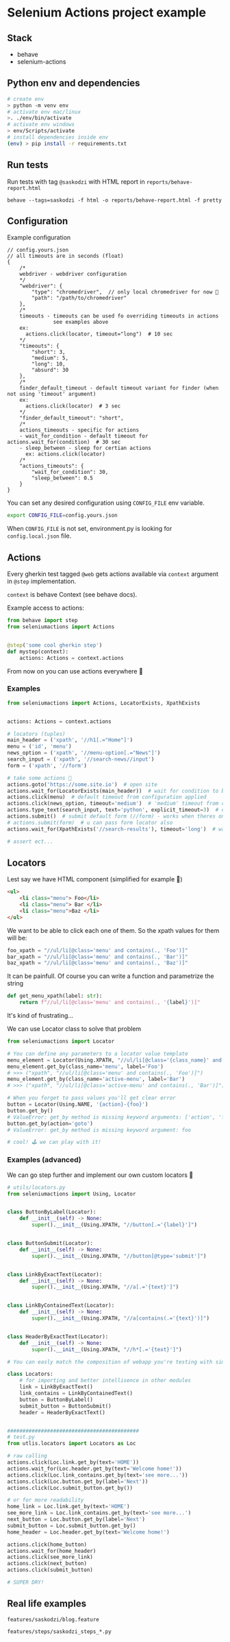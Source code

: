 # Selenium Actions project example

## Stack

* behave
* selenium-actions

## Python env and dependencies

```sh
# create env
> python -m venv env
# activate env mac/linux
>. ./env/bin/activate
# activate env windows
> env/Scripts/activate
# install dependencies inside env
(env) > pip install -r requirements.txt
```

## Run tests

Run tests with tag `@saskodzi` with HTML report in `reports/behave-report.html`

`behave --tags=saskodzi -f html -o reports/behave-report.html -f pretty`

## Configuration

Example configuration

```jsonc
// config.yours.json
// all timeouts are in seconds (float)
{
    /*
    webdriver - webdriver configuration
    */
    "webdriver": {
        "type": "chromedriver",  // only local chromedriver for now 👀
        "path": "/path/to/chromedriver"
    },
    /*
    timeouts - timeouts can be used fo overriding timeouts in actions
               see examples above
    ex:
      actions.click(locator, timeout="long")  # 10 sec
    */
    "timeouts": {
        "short": 3,
        "medium": 5,
        "long": 10,
        "absurd": 30
    },
    /*
    finder_default_timeout - default timeout variant for finder (when not using 'timeout' argument)
    ex:
      actions.click(locator)  # 3 sec
    */
    "finder_default_timeout": "short",
    /*
    actions_timeouts - specific for actions
    - wait_for_condition - default timeout for actions.wait_for(condition)  # 30 sec
    - sleep_between - sleep for certian actions
      ex: actions.click(locator)
    /*
    "actions_timeouts": {
        "wait_for_condition": 30,
        "sleep_between": 0.5
    }
}
```

You can set any desired configuration using `CONFIG_FILE` env variable.

```sh
export CONFIG_FILE=config.yours.json
```

When `CONFIG_FILE` is not set, environment.py is looking for `config.local.json` file.


## Actions

Every gherkin test tagged `@web` gets actions available via `context` argument in `@step` implementation.

`context` is behave Context (see behave docs).

Example access to actions:

```python
from behave import step
from seleniumactions import Actions


@step('some cool gherkin step')
def mystep(context):
    actions: Actions = context.actions
```

From now on you can use actions everywhere 🚀

### Examples

```python
from seleniumactions import Actions, LocatorExists, XpathExists


actions: Actions = context.actions

# locators (tuples)
main_header = ('xpath', '//h1[.="Home"]')
menu = ('id', 'menu')
news_option = ('xpath', '//menu-option[.="News"]')
search_input = ('xpath', '//search-news//input')
form = ('xpath', '//form')

# take some actions 🚀
actions.goto('https://some.site.io')  # open site
actions.wait_for(LocatorExists(main_header))  # wait for condition to be met with default timeout from configuration applied
actions.click(menu)  # default timeout from configuration applied
actions.click(news_option, timeout='medium')  # 'medium' timeout from configuration applied
actions.type_text(search_input, text='python', explicit_timeout=3)  # explicit timeout in seconds (always overrides any timeout from configuration)
actions.submit()  # submit default form (//form) - works when theres only one form on page
# actions.submit(form)  # u can pass form locator also
actions.wait_for(XpathExists('//search-results'), timeout='long')  # wait for condition with 'long' timeout from configuration applied

# assert ect...
```

## Locators

Lest say we have HTML component (simplified for example 👀)


```html
<ul>
    <li class="menu"> Foo</li>
    <li class="menu"> Bar </li>
    <li class="menu">Baz </li>
</ul>
```

We want to  be able to click each one of them. So the xpath values for them will be:

```python
foo_xpath = "//ul/li[@class='menu' and contains(., 'Foo')]"
bar_xpath = "//ul/li[@class='menu' and contains(., 'Bar')]"
baz_xpath = "//ul/li[@class='menu' and contains(., 'Baz')]"
```

It can be painfull. Of course you can write a function and parametrize the string

```python
def get_menu_xpath(label: str):
    return f"//ul/li[@class='menu' and contains(., '{label}')]"
```

It's kind of frustrating...

We can use Locator class to solve that problem
```python
from seleniumactions import Locator

# You can define any parameters to a locator value template
menu_element = Locator(Using.XPATH, "//ul/li[@class='{class_name}' and contains(., '{label}')]")
menu_element.get_by(class_name='menu', label='Foo')
# >>> ("xpath", "//ul/li[@class='menu' and contains(., 'Foo')]")
menu_element.get_by(class_name='active-menu', label='Bar')
# >>> ("xpath", "//ul/li[@class='active-menu' and contains(., 'Bar')]")

# When you forget to pass values you'll get clear error
button = Locator(Using.NAME, '{action}-{foo}')
button.get_by()
# ValueError: get_by method is missing keyword arguments: ['action', 'foo']
button.get_by(action='goto')
# ValueError: get_by method is missing keyword argument: foo

# cool! 🕹 we can play with it!
```


### Examples (advanced)

We can go step further and implement our own custom locators 🚀
```python
# utils/locators.py
from seleniumactions import Using, Locator


class ButtonByLabel(Locator):
    def __init__(self) -> None:
        super().__init__(Using.XPATH, "//button[.='{label}']")


class ButtonSubmit(Locator):
    def __init__(self) -> None:
        super().__init__(Using.XPATH, "//button[@type='submit']")


class LinkByExactText(Locator):
    def __init__(self) -> None:
        super().__init__(Using.XPATH, "//a[.='{text}']")


class LinkByContainedText(Locator):
    def __init__(self) -> None:
        super().__init__(Using.XPATH, "//a[contains(.='{text}')]")


class HeaderByExactText(Locator):
    def __init__(self) -> None:
        super().__init__(Using.XPATH, "//h*[.='{text}']")

# You can easly match the composition of webapp you're testing with simple classes that inherit from Locator

class Locators:
    # for importing and better intellisence in other modules
    link = LinkByExactText()
    link_contains = LinkByContainedText()
    button = ButtonByLabel()
    submit_button = ButtonSubmit()
    header = HeaderByExactText()


###########################################
# test.py
from utlis.locators import Locators as Loc

# raw calling
actions.click(Loc.link.get_by(text='HOME'))
actions.wait_for(Loc.header.get_by(text='Welcome home!'))
actions.click(Loc.link_contains.get_by(text='see more...'))
actions.click(Loc.button.get_by(label='Next'))
actions.click(Loc.submit_button.get_by())

# or for more readability
home_link = Loc.link.get_by(text='HOME')
see_more_link = Loc.link_contains.get_by(text='see more...')
next_button = Loc.button.get_by(label='Next')
submit_button = Loc.submit_button.get_by()
home_header = Loc.header.get_by(text='Welcome home!')

actions.click(home_button)
actions.wait_for(home_header)
actions.click(see_more_link)
actions.click(next_button)
actions.click(submit_button)

# SUPER DRY!
```


## Real life examples

`features/saskodzi/blog.feature`

`features/steps/saskodzi_steps_*.py`
